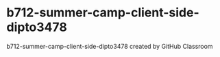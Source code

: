 # b712-summer-camp-client-side-dipto3478
b712-summer-camp-client-side-dipto3478 created by GitHub Classroom
